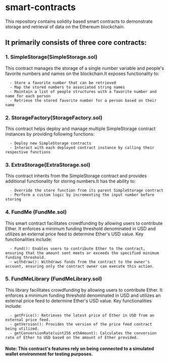 # smart-contracts
This repository contains solidity based smart contracts to demonstrate storage and retrieval of data on the Ethereum blockchain.

## It primarily consists of three core contracts:
### 1. SimpleStorage(SimpleStorage.sol)
   This contract manages the storage of a single number variable and people's favorite numbers and names on the blockchain.It 
   exposes functionality to:

      - Store a favorite number that can be retrieved
      - Map the stored numbers to associated string names
      - Maintain a list of people structures with a favorite number and name for each person
      - Retrieve the stored favorite number for a person based on their name

### 2. StorageFactory(StorageFactory.sol)
   This contract helps deploy and manage multiple SimpleStorage contract instances by providing following functions:

      - Deploy new SimpleStorage contracts
      - Interact with each deployed contract instance by calling their respective functions
      
### 3. ExtraStorage(ExtraStorage.sol)
   This contract inherits from the SimpleStorage contract and provides additional functionality for storing numbers.It has the 
   ability to:

      - Override the store function from its parent SimpleStorage contract
      - Perform a custom logic by incrementing the input number before storing

### 4. FundMe (FundMe.sol)
   This smart contract facilitates crowdfunding by allowing users to contribute Ether. It enforces a minimum funding threshold denominated in USD and utilizes an 
   external price feed to determine Ether's USD value. Key functionalities include:

      - Fund(): Enables users to contribute Ether to the contract, ensuring that the amount sent meets or exceeds the specified minimum funding threshold.
      - withdraw(): Withdraws funds from the contract to the owner's account, ensuring only the contract owner can execute this action.
    
### 5. FundMeLibrary (FundMeLibrary.sol)
   This library facilitates crowdfunding by allowing users to contribute Ether. It enforces a minimum funding threshold denominated in USD and utilizes an external 
   price feed to determine Ether's USD value. Key functionalities include:

      - getPrice(): Retrieves the latest price of Ether in USD from an external price feed.
      - getVersion(): Provides the version of the price feed contract being utilized.
      - getConversionRate(uint256 ethAmount): Calculates the conversion rate of Ether to USD based on the amount of Ether provided.
      
   #### Note: This contract's features rely on being connected to a simulated wallet environment for testing purposes.
